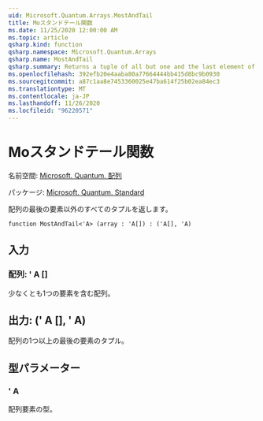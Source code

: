 ```yaml
---
uid: Microsoft.Quantum.Arrays.MostAndTail
title: Moスタンドテール関数
ms.date: 11/25/2020 12:00:00 AM
ms.topic: article
qsharp.kind: function
qsharp.namespace: Microsoft.Quantum.Arrays
qsharp.name: MostAndTail
qsharp.summary: Returns a tuple of all but one and the last element of the array.
ms.openlocfilehash: 392efb20e4aaba80a77664444bb415d8bc9b0930
ms.sourcegitcommit: a87c1aa8e7453360025e47ba614f25b02ea84ec3
ms.translationtype: MT
ms.contentlocale: ja-JP
ms.lasthandoff: 11/26/2020
ms.locfileid: "96220571"
---
```

# <a name="mostandtail-function"></a>Moスタンドテール関数

名前空間: [Microsoft. Quantum. 配列](xref:Microsoft.Quantum.Arrays)

パッケージ: [Microsoft. Quantum. Standard](https://nuget.org/packages/Microsoft.Quantum.Standard)


配列の最後の要素以外のすべてのタプルを返します。

```qsharp
function MostAndTail<'A> (array : 'A[]) : ('A[], 'A)
```


## <a name="input"></a>入力

### <a name="array--a"></a>配列: ' A []

少なくとも1つの要素を含む配列。



## <a name="output--aa"></a>出力: (' A [], ' A)

配列の1つ以上の最後の要素のタプル。

## <a name="type-parameters"></a>型パラメーター

### <a name="a"></a>' A

配列要素の型。
